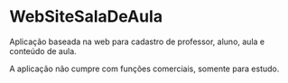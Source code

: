# WebSiteSalaDeAula

Aplicação baseada na web para cadastro de professor, aluno, aula e conteúdo de aula.

A aplicação não cumpre com funções comerciais, somente para estudo.

